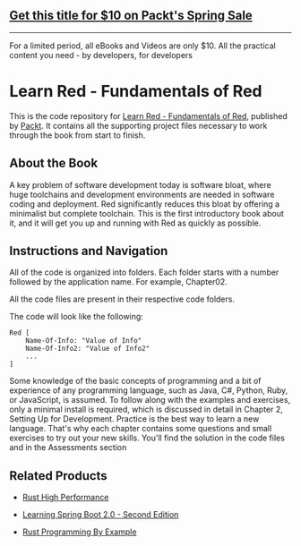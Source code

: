 ## [Get this title for $10 on Packt's Spring Sale](https://www.packt.com/B10458?utm_source=github&utm_medium=packt-github-repo&utm_campaign=spring_10_dollar_2022)
-----
For a limited period, all eBooks and Videos are only $10. All the practical content you need \- by developers, for developers

# Learn Red - Fundamentals of Red
This is the code repository for [Learn Red - Fundamentals of Red](https://www.packtpub.com/application-development/learn-red-fundamentals-red?utm_source=github&utm_medium=repository&utm_campaign=9781789130706), published by [Packt](https://www.packtpub.com/?utm_source=github). It contains all the supporting project files necessary to work through the book from start to finish.
## About the Book
A key problem of software development today is software bloat, where huge toolchains and development environments are needed in software coding and deployment. Red significantly reduces this bloat by offering a minimalist but complete toolchain. This is the first introductory book about it, and it will get you up and running with Red as quickly as possible.


## Instructions and Navigation
All of the code is organized into folders. Each folder starts with a number followed by the application name. For example, Chapter02.

All the code files are present in their respective code folders. 

The code will look like the following:
```
Red [
    Name-Of-Info: "Value of Info"
    Name-Of-Info2: "Value of Info2"
    ...
]
```

Some knowledge of the basic concepts of programming and a bit of experience of any programming language, such as Java, C#, Python, Ruby, or JavaScript, is assumed. To follow along with the examples and exercises, only a minimal install is required, which is discussed in detail in Chapter 2, Setting Up for Development. Practice is the best way to learn a new language. That's why each chapter contains some questions and small exercises to try out your new skills. You'll find the solution in the code files and in the Assessments section

## Related Products
* [Rust High Performance](https://www.packtpub.com/application-development/rust-high-performance?utm_source=github&utm_medium=repository&utm_campaign=9781788399487)

* [Learning Spring Boot 2.0 - Second Edition](https://www.packtpub.com/application-development/learning-spring-boot-20-second-edition?utm_source=github&utm_medium=repository&utm_campaign=9781786463784)

* [Rust Programming By Example](https://www.packtpub.com/application-development/rust-programming-example?utm_source=github&utm_medium=repository&utm_campaign=9781788390637)

